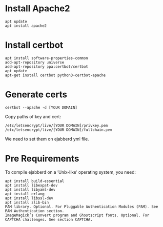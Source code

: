 # Install Apache2 
```
apt update 
apt install apache2
```
# Install certbot 
```
apt install software-properties-common
add-apt-repository universe
add-apt-repository ppa:certbot/certbot
apt update
apt-get install certbot python3-certbot-apache
```
# Generate certs 
```
certbot --apache -d [YOUR DOMAIN]
```
Copy paths of key and cert:
```
/etc/letsencrypt/live/[YOUR DOMAIN]/privkey.pem
/etc/letsencrypt/live/[YOUR DOMAIN]/fullchain.pem
```
We need to set them on ejabberd yml file. 

# Pre Requirements
To compile ejabberd on a ‘Unix-like’ operating system, you need:
```
apt install build-essential
apt install libexpat-dev
apt install libyaml-dev
apt install erlang
apt install libssl-dev
apt install zlib-bin
PAM library. Optional. For Pluggable Authentication Modules (PAM). See PAM Authentication section.
ImageMagick’s Convert program and Ghostscript fonts. Optional. For CAPTCHA challenges. See section CAPTCHA.
```
